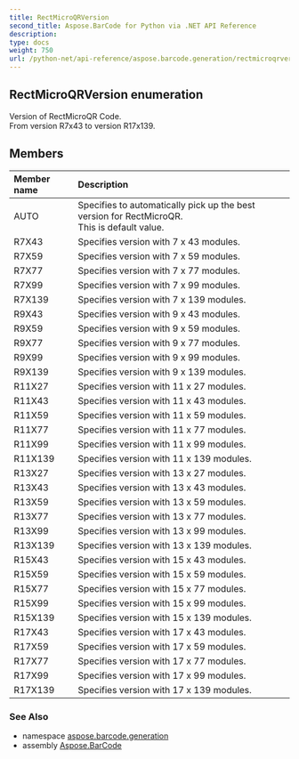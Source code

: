 ```yaml
---
title: RectMicroQRVersion
second_title: Aspose.BarCode for Python via .NET API Reference
description: 
type: docs
weight: 750
url: /python-net/api-reference/aspose.barcode.generation/rectmicroqrversion/
---
```


## RectMicroQRVersion enumeration

Version of RectMicroQR Code.<br/>            From version R7x43 to version R17x139.

## Members
| Member name | Description |
| :- | :- |
|AUTO|Specifies to automatically pick up the best version for RectMicroQR.<br/>            This is default value.|
|R7X43|Specifies version with 7 x 43 modules.|
|R7X59|Specifies version with 7 x 59 modules.|
|R7X77|Specifies version with 7 x 77 modules.|
|R7X99|Specifies version with 7 x 99 modules.|
|R7X139|Specifies version with 7 x 139 modules.|
|R9X43|Specifies version with 9 x 43 modules.|
|R9X59|Specifies version with 9 x 59 modules.|
|R9X77|Specifies version with 9 x 77 modules.|
|R9X99|Specifies version with 9 x 99 modules.|
|R9X139|Specifies version with 9 x 139 modules.|
|R11X27|Specifies version with 11 x 27 modules.|
|R11X43|Specifies version with 11 x 43 modules.|
|R11X59|Specifies version with 11 x 59 modules.|
|R11X77|Specifies version with 11 x 77 modules.|
|R11X99|Specifies version with 11 x 99 modules.|
|R11X139|Specifies version with 11 x 139 modules.|
|R13X27|Specifies version with 13 x 27 modules.|
|R13X43|Specifies version with 13 x 43 modules.|
|R13X59|Specifies version with 13 x 59 modules.|
|R13X77|Specifies version with 13 x 77 modules.|
|R13X99|Specifies version with 13 x 99 modules.|
|R13X139|Specifies version with 13 x 139 modules.|
|R15X43|Specifies version with 15 x 43 modules.|
|R15X59|Specifies version with 15 x 59 modules.|
|R15X77|Specifies version with 15 x 77 modules.|
|R15X99|Specifies version with 15 x 99 modules.|
|R15X139|Specifies version with 15 x 139 modules.|
|R17X43|Specifies version with 17 x 43 modules.|
|R17X59|Specifies version with 17 x 59 modules.|
|R17X77|Specifies version with 17 x 77 modules.|
|R17X99|Specifies version with 17 x 99 modules.|
|R17X139|Specifies version with 17 x 139 modules.|

### See Also

* namespace [aspose.barcode.generation](/barcode/python-net/api-reference/aspose.barcode.generation/)
* assembly [Aspose.BarCode](/barcode/python-net/api-reference/)

